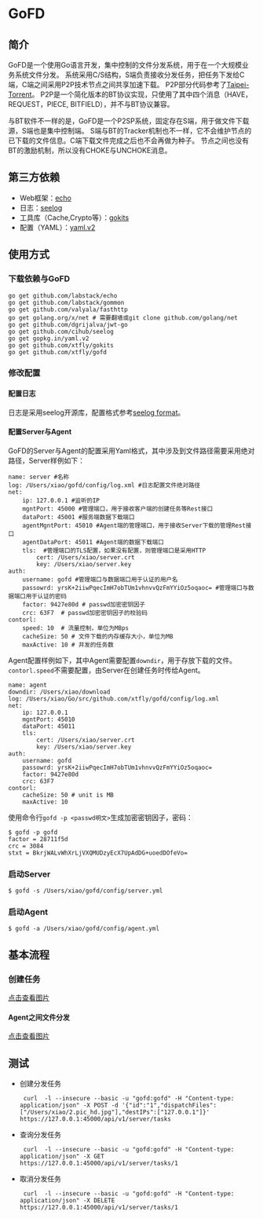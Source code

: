 GoFD
==========

## 简介

GoFD是一个使用Go语言开发，集中控制的文件分发系统，用于在一个大规模业务系统文件分发。
系统采用C/S结构，S端负责接收分发任务，把任务下发给C端，C端之间采用P2P技术节点之间共享加速下载。
P2P部分代码参考了[Taipei-Torrent](https://github.com/jackpal/Taipei-Torrent/)。
P2P是一个简化版本的BT协议实现，只使用了其中四个消息（HAVE，REQUEST，PIECE, BITFIELD），并不与BT协议兼容。

与BT软件不一样的是，GoFD是一个P2SP系统，固定存在S端，用于做文件下载源，S端也是集中控制端。
S端与BT的Tracker机制也不一样，它不会维护节点的已下载的文件信息。C端下载文件完成之后也不会再做为种子。
节点之间也没有BT的激励机制，所以没有CHOKE与UNCHOKE消息。


## 第三方依赖

 * Web框架：[echo](https://github.com/labstack/echo)
 * 日志：[seelog](https://github.com/cihub/seelog)
 * 工具库（Cache,Crypto等）：[gokits](https://github.com/xtfly/gokits)
 * 配置（YAML）：[yaml.v2](https://gopkg.in/yaml.v2)

## 使用方式

### 下载依赖与GoFD

    go get github.com/labstack/echo
    go get github.com/labstack/gommon
    go get github.com/valyala/fasthttp
    go get golang.org/x/net # 需要翻墙或git clone github.com/golang/net
    go get github.com/dgrijalva/jwt-go
    go get github.com/cihub/seelog
    go get gopkg.in/yaml.v2
    go get github.com/xtfly/gokits
    go get github.com/xtfly/gofd

### 修改配置

#### 配置日志

日志是采用seelog开源库，配置格式参考[seelog format](https://github.com/cihub/seelog/wiki/Formatting)。

#### 配置Server与Agent

GoFD的Server与Agent的配置采用Yaml格式，其中涉及到文件路径需要采用绝对路径，Server样例如下：

```
name: server #名称
log: /Users/xiao/gofd/config/log.xml #日志配置文件绝对路径
net:
    ip: 127.0.0.1 #监听的IP
    mgntPort: 45000 #管理端口，用于接收客户端的创建任务等Rest接口
    dataPort: 45001 #服务端数据下载端口
    agentMgntPort: 45010 #Agent端的管理端口，用于接收Server下载的管理Rest接口
    agentDataPort: 45011 #Agent端的数据下载端口
    tls:  #管理端口的TLS配置，如果没有配置，则管理端口是采用HTTP
        cert: /Users/xiao/server.crt
        key: /Users/xiao/server.key
auth:
    username: gofd #管理端口与数据端口用于认证的用户名
    passowrd: yrsK+2iiwPqecImH7obTUm1vhnvvQzFmYYiOz5oqaoc= #管理端口与数据端口用于认证的密码
    factor: 9427e80d # passwd加密密钥因子
    crc: 63F7  # passwd加密密钥因子的校验码
contorl:
    speed: 10  # 流量控制，单位为MBps
    cacheSize: 50 # 文件下载的内存缓存大小，单位为MB
    maxActive: 10 # 并发的任务数
```

Agent配置样例如下，其中Agent需要配置`downdir`，用于存放下载的文件。`contorl.speed`不需要配置，由Server在创建任务时传给Agent。

```
name: agent
downdir: /Users/xiao/download
log: /Users/xiao/Go/src/github.com/xtfly/gofd/config/log.xml
net:
    ip: 127.0.0.1
    mgntPort: 45010
    dataPort: 45011
    tls:
        cert: /Users/xiao/server.crt
        key: /Users/xiao/server.key
auth:
    username: gofd
    passowrd: yrsK+2iiwPqecImH7obTUm1vhnvvQzFmYYiOz5oqaoc= 
    factor: 9427e80d
    crc: 63F7
contorl:
    cacheSize: 50 # unit is MB
    maxActive: 10
```

使用命令行`gofd -p <passwd明文>`生成加密密钥因子，密码：

    $ gofd -p gofd
    factor = 28711f5d
    crc = 3084
    stxt = BkrjWALvWhXrLjVXQMUDzyEcX7UpAdDG+uoedDOfeVo=

### 启动Server

    $ gofd -s /Users/xiao/gofd/config/server.yml

### 启动Agent

    $ gofd -a /Users/xiao/gofd/config/agent.yml

## 基本流程

### 创建任务

[点击查看图片](docs/images/create_task.svg)

#### Agent之间文件分发

[点击查看图片](docs/images/trans_file.svg)

## 测试

 * 创建分发任务

        curl  -l --insecure --basic -u "gofd:gofd" -H "Content-type: application/json" -X POST -d '{"id":"1","dispatchFiles":["/Users/xiao/2.pic_hd.jpg"],"destIPs":["127.0.0.1"]}' https://127.0.0.1:45000/api/v1/server/tasks

 * 查询分发任务

        curl  -l --insecure --basic -u "gofd:gofd" -H "Content-type: application/json" -X GET https://127.0.0.1:45000/api/v1/server/tasks/1

 * 取消分发任务

        curl  -l --insecure --basic -u "gofd:gofd" -H "Content-type: application/json" -X DELETE https://127.0.0.1:45000/api/v1/server/tasks/1